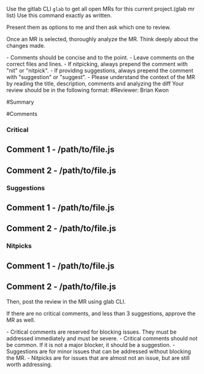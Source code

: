 Use the gitlab CLI `glab` to get all open MRs for this current project.(glab mr list) Use this command exactly as written.

Present them as options to me and then ask which one to review.

Once an MR is selected, thoroughly analyze the MR. Think deeply about the changes made.

<Rules>
- Comments should be concise and to the point.
- Leave comments on the correct files and lines.
- If nitpicking, always prepend the comment with "nit" or "nitpick".
- If providing suggestions, always prepend the comment with "suggestion" or "suggest".
- Please understand the context of the MR by reading the title, description, comments and analyzing the diff
</Rules>
Your review should be in the following format:
<Format>
#Reviewer: Brian Kwon

#Summary

#Comments

### Critical

## Comment 1 - /path/to/file.js

## Comment 2 - /path/to/file.js

### Suggestions

## Comment 1 - /path/to/file.js

## Comment 2 - /path/to/file.js

### Nitpicks

## Comment 1 - /path/to/file.js

## Comment 2 - /path/to/file.js

</Format>

Then, post the review in the MR using glab CLI.

If there are no critical comments, and less than 3 suggestions, approve the MR as well.

<rules>
    - Critical comments are reserved for blocking issues. They must be addressed immediately and must be severe.
    - Critical comments should not be common. If it is not a major blocker, it should be a suggestion.
    - Suggestions are for minor issues that can be addressed without blocking the MR.
    - Nitpicks are for issues that are almost not an issue, but are still worth addressing.
</rules>
